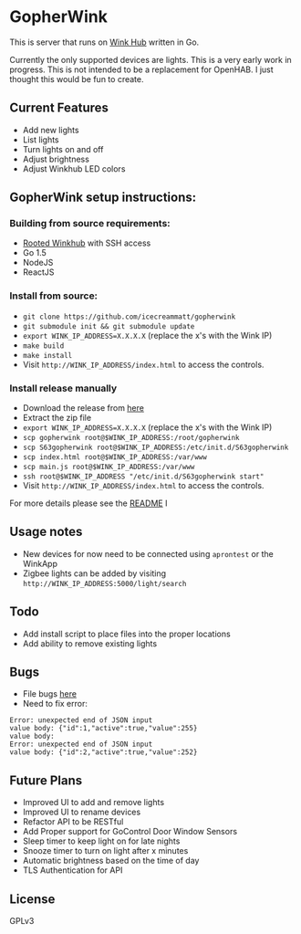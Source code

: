 # GopherWink


This is server that runs on [Wink Hub](http://www.wink.com/products/wink-hub/) written in Go.  

Currently the only supported devices are lights. This is a very early work in progress. This is not intended to be a replacement for OpenHAB. I just thought this would be fun to create.

## Current Features
* Add new lights
* List lights
* Turn lights on and off
* Adjust brightness
* Adjust Winkhub LED colors

## GopherWink setup instructions:

### Building from source requirements:

* [Rooted Winkhub](http://localhost:1313/post/hacking-the-winkhub-part-1/) with SSH access
* Go 1.5
* NodeJS
* ReactJS

### Install from source:

* `git clone https://github.com/icecreammatt/gopherwink`
* `git submodule init && git submodule update`
* `export WINK_IP_ADDRESS=X.X.X.X` (replace the x's with the Wink IP)
* `make build`
* `make install`
* Visit `http://WINK_IP_ADDRESS/index.html` to access the controls.

### Install release manually

* Download the release from [here](https://github.com/icecreammatt/gopherwink/releases)
* Extract the zip file
* `export WINK_IP_ADDRESS=X.X.X.X` (replace the x's with the Wink IP)
* `scp gopherwink root@$WINK_IP_ADDRESS:/root/gopherwink`
* `scp S63gopherwink root@$WINK_IP_ADDRESS:/etc/init.d/S63gopherwink`
* `scp index.html root@$WINK_IP_ADDRESS:/var/www`
* `scp main.js root@$WINK_IP_ADDRESS:/var/www`
* `ssh root@$WINK_IP_ADDRESS "/etc/init.d/S63gopherwink start"`
* Visit `http://WINK_IP_ADDRESS/index.html` to access the controls.

For more details please see the [README](https://github.com/icecreammatt/gopherwink)
I
## Usage notes
* New devices for now need to be connected using `aprontest` or the WinkApp
* Zigbee lights can be added by visiting `http://WINK_IP_ADDRESS:5000/light/search`

## Todo
* Add install script to place files into the proper locations
* Add ability to remove existing lights

## Bugs
* File bugs [here](https://github.com/icecreammatt/gopherwink/issues)
* Need to fix error:

```
Error: unexpected end of JSON input
value body: {"id":1,"active":true,"value":255}
value body:
Error: unexpected end of JSON input
value body: {"id":2,"active":true,"value":252}
```

## Future Plans
* Improved UI to add and remove lights
* Improved UI to rename devices
* Refactor API to be RESTful
* Add Proper support for GoControl Door Window Sensors
* Sleep timer to keep light on for late nights
* Snooze timer to turn on light after x minutes
* Automatic brightness based on the time of day
* TLS Authentication for API

## License

GPLv3
